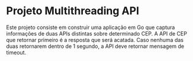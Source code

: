 # Projeto Multithreading API

Este projeto consiste em construir uma aplicação em Go que captura informações de duas APIs distintas sobre determinado CEP. 
A API de CEP que retornar primeiro é a resposta que será acatada. 
Caso nenhuma das duas retornarem dentro de 1 segundo, a API deve retornar mensagem de timeout.
